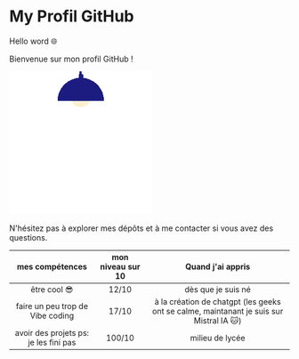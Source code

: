 # My Profil GitHub

Hello word 🌐​

Bienvenue sur mon profil GitHub !

![Mon GIF](https://github.com/JaguarFBL/mesgifs/blob/main/hello-149_256.gif)

N'hésitez pas à explorer mes dépôts et à me contacter si vous avez des questions.

| mes compétences  | mon niveau sur 10   | Quand j'ai appris|
| :---------------: |:---------------:| :-----:|
| être cool 😎|   12/10        |  dès que je suis né |
| faire un peu trop de Vibe coding   | 17/10           |   à la création de chatgpt (les geeks ont se calme, maintanant je suis sur Mistral IA ​🐱​) |
| avoir des projets ps: je les fini pas  | 100/10         |    milieu de lycée |
